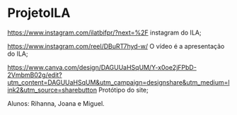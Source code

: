 # ProjetoILA  
https://www.instagram.com/ilatbifpr/?next=%2F instagram do ILA;

https://www.instagram.com/reel/DBuRT7hyd-w/ O vídeo é a apresentação do ILA;

https://www.canva.com/design/DAGUUaHSqUM/Y-x0oe2jFPbD-2VmbmB02g/edit?utm_content=DAGUUaHSqUM&utm_campaign=designshare&utm_medium=link2&utm_source=sharebutton Protótipo do site;

Alunos: Rihanna, Joana e Miguel. 
